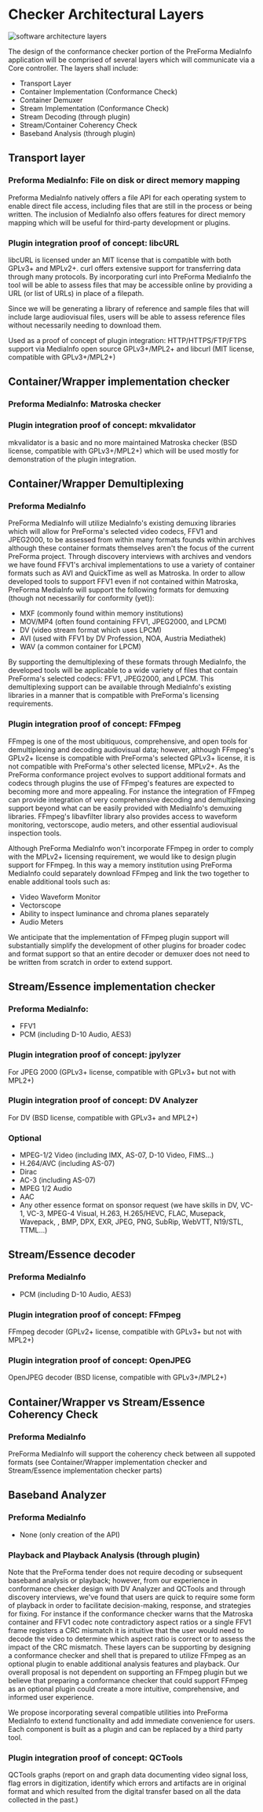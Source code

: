 # Checker Architectural Layers

![software architecture layers](./SoftwareArchitectureLayers.png)

The design of the conformance checker portion of the PreForma MediaInfo application will be comprised of several layers which will communicate via a Core controller. The layers shall include:

- Transport Layer
- Container Implementation (Conformance Check)
- Container Demuxer
- Stream Implementation (Conformance Check)
- Stream Decoding (through plugin)
- Stream/Container Coherency Check
- Baseband Analysis (through plugin)

## Transport layer

### Preforma MediaInfo: File on disk or direct memory mapping

Preforma MediaInfo natively offers a file API for each operating system to enable direct file access, including files that are still in the process or being written. The inclusion of MediaInfo also offers features for direct memory mapping which will be useful for third-party development or plugins.

### Plugin integration proof of concept: libcURL

libcURL is licensed under an MIT license that is compatible with both GPLv3+ and MPLv2+. curl offers extensive support for transferring data through many protocols. By incorporating curl into PreForma MediaInfo the tool will be able to assess files that may be accessible online by providing a URL (or list of URLs) in place of a filepath.

Since we will be generating a library of reference and sample files that will include large audiovisual files, users will be able to assess reference files without necessarily needing to download them.

Used as a proof of concept of plugin integration: 
HTTP/HTTPS/FTP/FTPS support via MediaInfo open source GPLv3+/MPL2+ and libcurl (MIT license, compatible with GPLv3+/MPL2+)


## Container/Wrapper implementation checker

### Preforma MediaInfo: Matroska checker

### Plugin integration proof of concept: mkvalidator
mkvalidator is a basic and no more maintained Matroska checker (BSD license, compatible with GPLv3+/MPL2+) which will be used mostly for demonstration of the plugin integration.


## Container/Wrapper Demultiplexing

### Preforma MediaInfo

PreForma MediaInfo will utilize MediaInfo's existing demuxing libraries which will allow for PreForma's selected video codecs, FFV1 and JPEG2000, to be assessed from within many formats founds within archives although these container formats themselves aren't the focus of the current PreForma project. Through discovery interviews with archives and vendors we have found FFV1's archival implementations to use a variety of container formats such as AVI and QuickTime as well as Matroska. In order to allow developed tools to support FFV1 even if not contained within Matroska, PreForma MediaInfo will support the following formats for demuxing (though not necessarily for conformity (yet)):

- MXF (commonly found within memory institutions)
- MOV/MP4 (often found containing FFV1, JPEG2000, and LPCM)
- DV (video stream format which uses LPCM)
- AVI (used with FFV1 by DV Profession, NOA, Austria Mediathek)
- WAV (a common container for LPCM)

By supporting the demultiplexing of these formats through MediaInfo, the developed tools will be applicable to a wide variety of files that contain PreForma's selected codecs: FFV1, JPEG2000, and LPCM. This demultiplexing support can be available through MediaInfo's existing libraries in a manner that is compatible with PreForma's licensing requirements.

### Plugin integration proof of concept: FFmpeg

FFmpeg is one of the most ubitiquous, comprehensive, and open tools for demultiplexing and decoding audiovisual data; however, although FFmpeg's GPLv2+ license is compatible with PreForma's selected GPLv3+ license, it is not compatible with PreForma's other selected license, MPLv2+. As the PreForma conformance project evolves to support additional formats and codecs through plugins the use of FFmpeg's features are expected to becoming more and more appealing. For instance the integration of FFmpeg can provide integration of very comprehensive decoding and demultiplexing support beyond what can be easily provided with MediaInfo's demuxing libraries. FFmpeg's libavfilter library also provides access to waveform monitoring, vectorscope, audio meters, and other essential audiovisual inspection tools.

Although PreForma MediaInfo won't incorporate FFmpeg in order to comply with the MPLv2+ licensing requirement, we would like to design plugin support for FFmpeg. In this way a memory institution using PreForma MediaInfo could separately download FFmpeg and link the two together to enable additional tools such as:

- Video Waveform Monitor
- Vectorscope
- Ability to inspect luminance and chroma planes separately
- Audio Meters

We anticipate that the implementation of FFmpeg plugin support will substantially simplify the development of other plugins for broader codec and format support so that an entire decoder or demuxer does not need to be written from scratch in order to extend support.


## Stream/Essence implementation checker

### Preforma MediaInfo:

- FFV1
- PCM (including D-10 Audio, AES3)

### Plugin integration proof of concept: jpylyzer
For JPEG 2000 (GPLv3+ license, compatible with GPLv3+ but not with MPL2+)

### Plugin integration proof of concept: DV Analyzer
For DV (BSD license, compatible with GPLv3+ and MPL2+)

### Optional

- MPEG-1/2 Video (including IMX, AS-07, D-10 Video, FIMS…)
- H.264/AVC (including AS-07)
- Dirac
- AC-3 (including AS-07)
- MPEG 1/2 Audio
- AAC
- Any other essence format on sponsor request (we have skills in DV, VC-1, VC-3, MPEG-4 Visual, H.263, H.265/HEVC, FLAC, Musepack, Wavepack, , BMP, DPX, EXR, JPEG, PNG, SubRip, WebVTT, N19/STL, TTML…)

## Stream/Essence decoder

### Preforma MediaInfo

- PCM (including D-10 Audio, AES3)

### Plugin integration proof of concept: FFmpeg
FFmpeg decoder (GPLv2+ license, compatible with GPLv3+ but not with MPL2+)

### Plugin integration proof of concept: OpenJPEG
OpenJPEG decoder (BSD license, compatible with GPLv3+/MPL2+)


## Container/Wrapper vs Stream/Essence Coherency Check

### Preforma MediaInfo
PreForma MediaInfo will support the coherency check between all suppoted formats (see Container/Wrapper implementation checker and Stream/Essence implementation checker parts)

## Baseband Analyzer

### Preforma MediaInfo

- None (only creation of the API)

### Playback and Playback Analysis (through plugin)

Note that the PreForma tender does not require decoding or subsequent baseband analysis or playback; however, from our experience in conformance checker design with DV Analyzer and QCTools and through discovery interviews, we've found that users are quick to require some form of playback in order to facilitate decision-making, response, and strategies for fixing. For instance if the conformance checker warns that the Matroska container and FFV1 codec note contradictory aspect ratios or a single FFV1 frame registers a CRC mismatch it is intuitive that the user would need to decode the video to determine which aspect ratio is correct or to assess the impact of the CRC mismatch. These layers can be supporting by designing a conformance checker and shell that is prepared to utilize FFmpeg as an optional plugin to enable additional analysis features and playback. Our overall proposal is not dependent on supporting an FFmpeg plugin but we believe that preparing a conformance checker that could support FFmpeg as an optional plugin could create a more intuitive, comprehensive, and informed user experience.

We propose incorporating several compatible utilities into PreForma MediaInfo to extend functionality and add immediate convenience for users. Each component is built as a plugin and can be replaced by a third party tool.

### Plugin integration proof of concept: QCTools
QCTools graphs (report on and graph data documenting video signal loss, flag errors in digitization, identify which errors and artifacts are in original format and which resulted from the digital transfer based on all the data collected in the past.)
